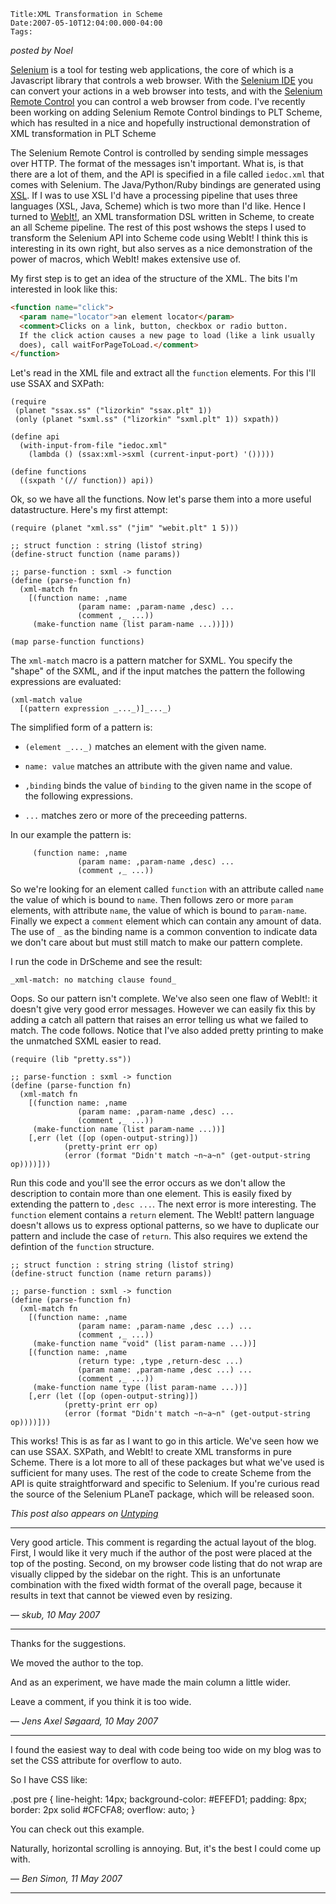 
    Title:XML Transformation in Scheme
    Date:2007-05-10T12:04:00.000-04:00
    Tags:

*posted by Noel*

[Selenium](http://www.openqa.org/selenium/) is a tool for testing web applications, the core of which is a Javascript library that controls a web browser.  With the [Selenium IDE](http://www.openqa.org/selenium-ide/) you can convert your actions in a web browser into tests, and with the [Selenium Remote Control](http://www.openqa.org/selenium-rc/) you can control a web browser from code.  I've recently been working on adding Selenium Remote Control bindings to PLT Scheme, which has resulted in a nice and hopefully instructional demonstration of XML transformation in PLT Scheme

The Selenium Remote Control is controlled by sending simple messages over HTTP.  The format of the messages isn't important.  What is, is that there are a lot of them, and the API is specified in a file called `iedoc.xml` that comes with Selenium.  The Java/Python/Ruby bindings are generated using [XSL](http://www.w3.org/Style/XSL/).  If I was to use XSL I'd have a processing pipeline that uses three languages (XSL, Java, Scheme) which is two more than I'd like.  Hence I turned to [WebIt!](http://planet.plt-scheme.org/display.ss?package=webit.plt&owner=jim), an XML transformation DSL written in Scheme, to create an all Scheme pipeline.  The rest of this post wshows the steps I used to transform the Selenium API into Scheme code using WebIt!  I think this is interesting in its own right, but also serves as a nice demonstration of the power of macros, which WebIt! makes extensive use of.

My first step is to get an idea of the structure of the XML.  The  bits I'm interested in look like this:

```html
<function name="click">
  <param name="locator">an element locator</param>
  <comment>Clicks on a link, button, checkbox or radio button.
  If the click action causes a new page to load (like a link usually
  does), call waitForPageToLoad.</comment>
</function>
```

Let's read in the XML file and extract all the `function` elements.  For this I'll use SSAX and SXPath:

```racket
(require
 (planet "ssax.ss" ("lizorkin" "ssax.plt" 1))
 (only (planet "sxml.ss" ("lizorkin" "sxml.plt" 1)) sxpath))

(define api
  (with-input-from-file "iedoc.xml"
    (lambda () (ssax:xml->sxml (current-input-port) '()))))

(define functions
  ((sxpath '(// function)) api))
```

Ok, so we have all the functions.  Now let's parse them into a more useful datastructure.  Here's my first attempt:

```racket
(require (planet "xml.ss" ("jim" "webit.plt" 1 5)))

;; struct function : string (listof string)
(define-struct function (name params))

;; parse-function : sxml -> function
(define (parse-function fn)
  (xml-match fn
    [(function name: ,name
               (param name: ,param-name ,desc) ...
               (comment ,_ ...))
     (make-function name (list param-name ...))]))

(map parse-function functions)
```

The `xml-match` macro is a pattern matcher for SXML.  You specify the "shape" of the SXML, and if the input matches the pattern the following expressions are evaluated:

```racket
(xml-match value
  [(pattern expression _..._)]_..._)
```

The simplified form of a pattern is:



* `(element _..._)` matches an element with the given name.

* `name: value` matches an attribute with the given name and value.

* `,binding` binds the value of `binding` to the given name in the scope of the following expressions.

* `...` matches zero or more of the preceeding patterns.


In our example the pattern is:

```racket
     (function name: ,name
               (param name: ,param-name ,desc) ...
               (comment ,_ ...))
```

So we're looking for an element called `function` with an attribute called `name` the value of which is bound to `name`.  Then follows zero or more `param` elements,  with attribute `name`, the value of which is bound to `param-name`. Finally we expect a `comment` element which can contain any amount of data.  The use of `_` as the binding name is a common convention to indicate data we don't care about but must still match to make our pattern complete.

I run the code in DrScheme and see the result:

```racket
_xml-match: no matching clause found_
```

Oops.  So our pattern isn't complete.  We've also seen one flaw of WebIt!: it doesn't give very good error messages.  However we can easily fix this by adding a catch all pattern that raises an error telling us what we failed to match.  The code follows.  Notice that I've also added pretty printing to make the unmatched SXML easier to read.

```racket
(require (lib "pretty.ss"))

;; parse-function : sxml -> function
(define (parse-function fn)
  (xml-match fn
    [(function name: ,name
               (param name: ,param-name ,desc) ...
               (comment ,_ ...))
     (make-function name (list param-name ...))]
    [,err (let ([op (open-output-string)])
            (pretty-print err op)
            (error (format "Didn't match ~n~a~n" (get-output-string op))))]))
```

Run this code and you'll see the error occurs as we don't allow the description to contain more than one element.  This is easily fixed by extending the pattern to `,desc ...`.  The next error is more interesting.  The `function` element contains a `return` element.  The WebIt! pattern language doesn't allows us to express optional patterns, so we have to duplicate our pattern and include the case of `return`.  This also requires we extend the defintion of the `function` structure.

```racket
;; struct function : string string (listof string)
(define-struct function (name return params))

;; parse-function : sxml -> function
(define (parse-function fn)
  (xml-match fn
    [(function name: ,name
               (param name: ,param-name ,desc ...) ...
               (comment ,_ ...))
     (make-function name "void" (list param-name ...))]
    [(function name: ,name
               (return type: ,type ,return-desc ...)
               (param name: ,param-name ,desc ...) ...
               (comment ,_ ...))
     (make-function name type (list param-name ...))]
    [,err (let ([op (open-output-string)])
            (pretty-print err op)
            (error (format "Didn't match ~n~a~n" (get-output-string op))))]))
```

This works!  This is as far as I want to go in this article.  We've seen how we can use SSAX. SXPath, and WebIt! to create XML transforms in pure Scheme.  There is a lot more to all of these packages but what we've used is sufficient for many uses.  The rest of the code to create Scheme from the API is quite straightforward and specific to Selenium.  If you're curious read the source of the Selenium PLaneT package, which will be released soon.

_This post also appears on [Untyping](http://www.untyped.com/untyping)_

<!-- more -->



* * *

Very good article. This comment is regarding the actual layout of the blog. First, I would like it very much if the author of the post were placed at the top of the posting. Second, on my browser code listing that do not wrap are visually clipped by the sidebar on the right. This is an unfortunate combination with the fixed width format of the overall page, because it results in text that cannot be viewed even by resizing.

— *skub, 10 May 2007*

* * *

Thanks for the suggestions.

We moved the author to the top.

And as an experiment, we have made the main column a little wider. 

Leave a comment, if you think it is too wide.

— *Jens Axel Søgaard, 10 May 2007*

* * *

I found the easiest way to deal with code being too wide on my blog was to set the CSS attribute for overflow to auto.

So I have CSS like:

.post pre {
  line-height: 14px;
  background-color: #EFEFD1;
  padding: 8px;
  border: 2px solid #CFCFA8;
  overflow: auto;
}

You can check out this example.

Naturally, horizontal scrolling is annoying.  But, it's the best I could come up with.

— *Ben Simon, 11 May 2007*

* * *

